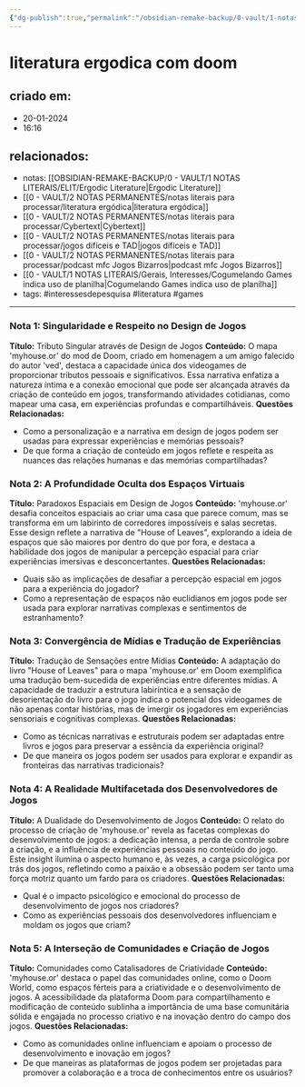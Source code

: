 ```yaml
---
{"dg-publish":true,"permalink":"/obsidian-remake-backup/0-vault/1-notas-literais/elit/literatura-ergodica-com-doom/","tags":["interessesdepesquisa","literatura","games"],"dgHomeLink":true,"dgShowLocalGraph":true,"dgShowFileTree":true,"noteIcon":""}
---
```


# literatura ergodica com doom

## criado em: 
- 20-01-2024
- 16:16
## relacionados:
- notas: [[OBSIDIAN-REMAKE-BACKUP/0 - VAULT/1 NOTAS LITERAIS/ELIT/Ergodic Literature\|Ergodic Literature]]
- [[0 - VAULT/2 NOTAS PERMANENTES/notas literais para processar/literatura ergódica\|literatura ergódica]]
- [[0 - VAULT/2 NOTAS PERMANENTES/notas literais para processar/Cybertext\|Cybertext]]
- [[0 - VAULT/2 NOTAS PERMANENTES/notas literais para processar/jogos difíceis e TAD\|jogos difíceis e TAD]]
- [[0 - VAULT/2 NOTAS PERMANENTES/notas literais para processar/podcast mfc Jogos Bizarros\|podcast mfc Jogos Bizarros]]
- [[0 - VAULT/1 NOTAS LITERAIS/Gerais, Interesses/Cogumelando Games indica uso de planilha\|Cogumelando Games indica uso de planilha]]
- tags: #interessesdepesquisa #literatura #games 
---

### Nota 1: Singularidade e Respeito no Design de Jogos
**Título:** Tributo Singular através de Design de Jogos
**Conteúdo:** O mapa 'myhouse.or' do mod de Doom, criado em homenagem a um amigo falecido do autor 'ved', destaca a capacidade única dos videogames de proporcionar tributos pessoais e significativos. Essa narrativa enfatiza a natureza íntima e a conexão emocional que pode ser alcançada através da criação de conteúdo em jogos, transformando atividades cotidianas, como mapear uma casa, em experiências profundas e compartilháveis.
**Questões Relacionadas:**
- Como a personalização e a narrativa em design de jogos podem ser usadas para expressar experiências e memórias pessoais?
- De que forma a criação de conteúdo em jogos reflete e respeita as nuances das relações humanas e das memórias compartilhadas?

### Nota 2: A Profundidade Oculta dos Espaços Virtuais
**Título:** Paradoxos Espaciais em Design de Jogos
**Conteúdo:** 'myhouse.or' desafia conceitos espaciais ao criar uma casa que parece comum, mas se transforma em um labirinto de corredores impossíveis e salas secretas. Esse design reflete a narrativa de "House of Leaves", explorando a ideia de espaços que são maiores por dentro do que por fora, e destaca a habilidade dos jogos de manipular a percepção espacial para criar experiências imersivas e desconcertantes.
**Questões Relacionadas:**
- Quais são as implicações de desafiar a percepção espacial em jogos para a experiência do jogador?
- Como a representação de espaços não euclidianos em jogos pode ser usada para explorar narrativas complexas e sentimentos de estranhamento?

### Nota 3: Convergência de Mídias e Tradução de Experiências
**Título:** Tradução de Sensações entre Mídias
**Conteúdo:** A adaptação do livro "House of Leaves" para o mapa 'myhouse.or' em Doom exemplifica uma tradução bem-sucedida de experiências entre diferentes mídias. A capacidade de traduzir a estrutura labiríntica e a sensação de desorientação do livro para o jogo indica o potencial dos videogames de não apenas contar histórias, mas de imergir os jogadores em experiências sensoriais e cognitivas complexas.
**Questões Relacionadas:**
- Como as técnicas narrativas e estruturais podem ser adaptadas entre livros e jogos para preservar a essência da experiência original?
- De que maneira os jogos podem ser usados para explorar e expandir as fronteiras das narrativas tradicionais?

### Nota 4: A Realidade Multifacetada dos Desenvolvedores de Jogos
**Título:** A Dualidade do Desenvolvimento de Jogos
**Conteúdo:** O relato do processo de criação de 'myhouse.or' revela as facetas complexas do desenvolvimento de jogos: a dedicação intensa, a perda de controle sobre a criação, e a influência de experiências pessoais no conteúdo do jogo. Este insight ilumina o aspecto humano e, às vezes, a carga psicológica por trás dos jogos, refletindo como a paixão e a obsessão podem ser tanto uma força motriz quanto um fardo para os criadores.
**Questões Relacionadas:**
- Qual é o impacto psicológico e emocional do processo de desenvolvimento de jogos nos criadores?
- Como as experiências pessoais dos desenvolvedores influenciam e moldam os jogos que criam?

### Nota 5: A Interseção de Comunidades e Criação de Jogos
**Título:** Comunidades como Catalisadores de Criatividade
**Conteúdo:** 'myhouse.or' destaca o papel das comunidades online, como o Doom World, como espaços férteis para a criatividade e o desenvolvimento de jogos. A acessibilidade da plataforma Doom para compartilhamento e modificação de conteúdo sublinha a importância de uma base comunitária sólida e engajada no processo criativo e na inovação dentro do campo dos jogos.
**Questões Relacionadas:**
- Como as comunidades online influenciam e apoiam o processo de desenvolvimento e inovação em jogos?
- De que maneiras as plataformas de jogos podem ser projetadas para promover a colaboração e a troca de conhecimentos entre os usuários?
